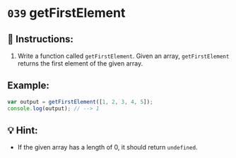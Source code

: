 # `039` getFirstElement

## 📝 Instructions:

1. Write a function called `getFirstElement`. Given an array, `getFirstElement` returns the first element of the given array.


## Example:

```Javascript
var output = getFirstElement([1, 2, 3, 4, 5]);
console.log(output); // --> 1
```

## 💡 Hint:

+ If the given array has a length of 0, it should return `undefined`.